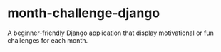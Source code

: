 # month-challenge-django
A beginner-friendly Django application that display motivational or fun challenges for each month.
